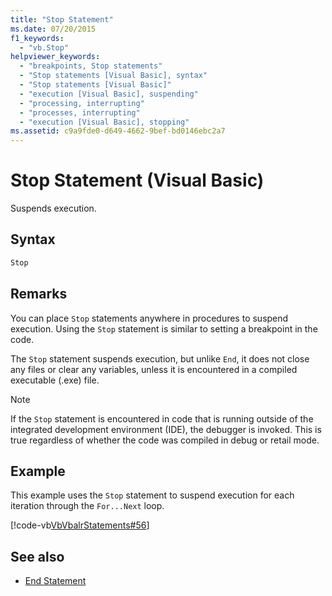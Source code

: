 ```yaml
---
title: "Stop Statement"
ms.date: 07/20/2015
f1_keywords: 
  - "vb.Stop"
helpviewer_keywords: 
  - "breakpoints, Stop statements"
  - "Stop statements [Visual Basic], syntax"
  - "Stop statements [Visual Basic]"
  - "execution [Visual Basic], suspending"
  - "processing, interrupting"
  - "processes, interrupting"
  - "execution [Visual Basic], stopping"
ms.assetid: c9a9fde0-d649-4662-9bef-bd0146ebc2a7
---
```

# Stop Statement (Visual Basic)

Suspends execution.  
  
## Syntax  
  
```vb  
Stop  
```  
  
## Remarks  

 You can place `Stop` statements anywhere in procedures to suspend execution. Using the `Stop` statement is similar to setting a breakpoint in the code.  
  
 The `Stop` statement suspends execution, but unlike `End`, it does not close any files or clear any variables, unless it is encountered in a compiled executable (.exe) file.  
  
> [!NOTE]
> If the `Stop` statement is encountered in code that is running outside of the integrated development environment (IDE), the debugger is invoked. This is true regardless of whether the code was compiled in debug or retail mode.  
  
## Example  

 This example uses the `Stop` statement to suspend execution for each iteration through the `For...Next` loop.  
  
 [!code-vb[VbVbalrStatements#56](~/samples/snippets/visualbasic/VS_Snippets_VBCSharp/VbVbalrStatements/VB/Class1.vb#56)]  
  
## See also

- [End Statement](end-statement.md)
